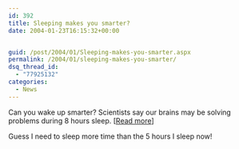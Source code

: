 ```yaml
---
id: 392
title: Sleeping makes you smarter?
date: 2004-01-23T16:15:32+00:00


guid: /post/2004/01/Sleeping-makes-you-smarter.aspx
permalink: /2004/01/sleeping-makes-you-smarter/
dsq_thread_id:
  - "77925132"
categories:
  - News
---
```

<body xmlns="http://www.w3.org/1999/xhtml">
    <div class="Section1">
        <p class="MsoNormal">
            Can you wake up smarter? Scientists say our brains may be solving problems during
            8 hours sleep. [<a href="http://www.msnbc.msn.com/Default.aspx?id=4016780&amp;p1=0">Read
            more</a>]
        </p>
        <p class="MsoNormal">
            Guess I need to sleep more time than the 5 hours I sleep now!
        </p>
    </div>
</body>